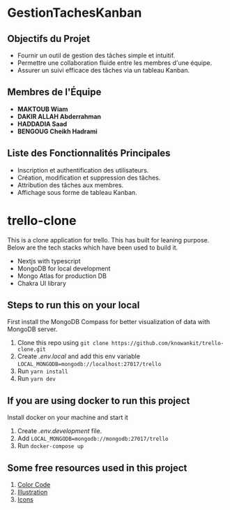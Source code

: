 
# GestionTachesKanban

## Objectifs du Projet
- Fournir un outil de gestion des tâches simple et intuitif.
- Permettre une collaboration fluide entre les membres d'une équipe.
- Assurer un suivi efficace des tâches via un tableau Kanban.

## Membres de l'Équipe
- **MAKTOUB Wiam**
- **DAKIR ALLAH Abderrahman**
- **HADDADIA Saad**
- **BENGOUG Cheikh Hadrami**

## Liste des Fonctionnalités Principales
- Inscription et authentification des utilisateurs.
- Création, modification et suppression des tâches.
- Attribution des tâches aux membres.
- Affichage sous forme de tableau Kanban.


# trello-clone

This is a clone application for trello. This has built for leaning purpose. Below are the tech stacks which have been used to build it.

- Nextjs with typescript
- MongoDB for local development
- Mongo Atlas for production DB
- Chakra UI library

## Steps to run this on your local

First install the MongoDB Compass for better visualization of data with MongoDB server.

1. Clone this repo using `git clone https://github.com/knowankit/trello-clone.git`
2. Create _.env.local_ and add this env variable `LOCAL_MONGODB=mongodb://localhost:27017/trello`
3. Run `yarn install`
4. Run `yarn dev`

## If you are using docker to run this project

Install docker on your machine and start it

1. Create _.env.development_ file.
2. Add `LOCAL_MONGODB=mongodb://mongodb:27017/trello`
3. Run `docker-compose up`

## Some free resources used in this project

1. [Color Code](https://www.designpieces.com/palette/trello-color-palette-hex-and-rgb/)
2. [Illustration](https://www.uistore.design/items/free-remote-work-illustrations/?ref=lapaninja)
3. [Icons](https://github.com/react-icons/react-icons)
